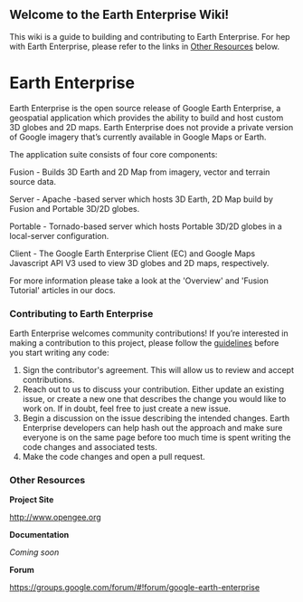 ## Welcome to the Earth Enterprise Wiki!

This wiki is a guide to building and contributing to Earth Enterprise.  For hep with Earth Enterprise, please refer to the links in [Other Resources](#other-resource) below.

# Earth Enterprise

Earth Enterprise is the open source release of Google Earth Enterprise, a geospatial application which provides the ability to build and host custom 3D globes and 2D maps. Earth Enterprise does not provide a private version of Google imagery that’s currently available in Google Maps or Earth.

The application suite consists of four core components:

Fusion - Builds 3D Earth and 2D Map from imagery, vector and terrain source data.

Server - Apache -based server which hosts 3D Earth, 2D Map build by Fusion and Portable 3D/2D globes.

Portable - Tornado-based server which hosts Portable 3D/2D globes in a local-server configuration.

Client - The Google Earth Enterprise Client (EC) and Google Maps Javascript API V3 used to view 3D globes and 2D maps, respectively.

For more information please take a look at the 'Overview' and 'Fusion Tutorial' articles in our docs.

### Contributing to Earth Enterprise

Earth Enterprise welcomes community contributions! If you’re interested in making a contribution to this project, please follow the [guidelines](https://github.com/google/earthenterprise/blob/master/CONTRIBUTING.md) before you start writing any code:

1. Sign the contributor's agreement. This will allow us to review and accept contributions.
2. Reach out to us to discuss your contribution. Either update an existing issue, or create a new one that describes the change you would like to work on. If in doubt, feel free to just create a new issue.
3. Begin a discussion on the issue describing the intended changes. Earth Enterprise developers can help hash out the approach and make sure everyone is on the same page before too much time is spent writing the code changes and associated tests.
4. Make the code changes and open a pull request.
### Other Resources

**Project Site**

http://www.opengee.org

**Documentation**

_Coming soon_

**Forum**

https://groups.google.com/forum/#!forum/google-earth-enterprise
